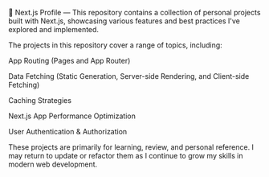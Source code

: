 🧩 Next.js Profile — 
This repository contains a collection of personal projects built with Next.js, showcasing various features and best practices I've explored and implemented.

The projects in this repository cover a range of topics, including:

App Routing (Pages and App Router)

Data Fetching (Static Generation, Server-side Rendering, and Client-side Fetching)

Caching Strategies

Next.js App Performance Optimization

User Authentication & Authorization

These projects are primarily for learning, review, and personal reference. I may return to update or refactor them as I continue to grow my skills in modern web development.
